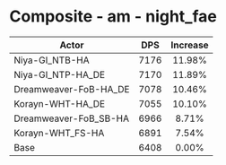 # Composite - am - night_fae
| Actor | DPS | Increase |
|---|:---:|:---:|
|Niya-GI_NTB-HA|7176|11.98%|
|Niya-GI_NTP-HA_DE|7170|11.89%|
|Dreamweaver-FoB-HA_DE|7078|10.46%|
|Korayn-WHT-HA_DE|7055|10.10%|
|Dreamweaver-FoB_SB-HA|6966|8.71%|
|Korayn-WHT_FS-HA|6891|7.54%|
|Base|6408|0.00%|
